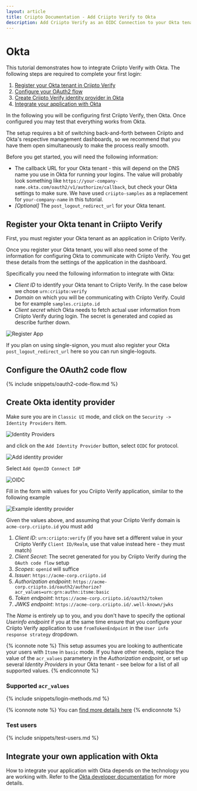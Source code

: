 ```yaml
---
layout: article
title: Criipto Documentation - Add Criipto Verify to Okta
description: Add Criipto Verify as an OIDC Connection to your Okta tenant
---
```


# Okta

This tutorial demonstrates how to integrate Criipto Verify with Okta. The following steps are required to complete your first login:

1. [Register your Okta tenant in Criipto Verify](#register)
2. [Configure your OAuth2 flow](#enable)
3. [Create Criipto Verify identity provider in Okta](#okta-identityprovider)
4. [Integrate your application with Okta](#integrate)

In the following you will be configuring first Criipto Verify, then Okta.
Once configured you may test that everything works from Okta.


The setup requires a bit of switching back-and-forth between Criipto and Okta's respective management dashboards, so we recommend that you have them open simultaneously to make the process really smooth.

Before you get started, you will need the following information:
- The callback URL for your Okta tenant - this will depend on the DNS name you use in Okta for running your logins. The value will probably look something like `https://your-company-name.okta.com/oauth2/v1/authorize/callback`, but check your Okta settings to make sure. We have used `criipto-samples` as a replacement for `your-company-name` in this tutorial.
- _[Optional]_ The `post_logout_redirect_url` for your Okta tenant.

<a name="register"></a>

## Register your Okta tenant in Criipto Verify

First, you must register your Okta tenant as an application in Criipto Verify.

Once you register your Okta tenant, you will also need some of the information for configuring Okta to communicate with Criipto Verify. You get these details from the settings of the application in the dashboard.

Specifically you need the following information to integrate with Okta:

- _Client ID_ to identify your Okta tenant to Criipto Verify. In the case below we chose `urn:criipto:verify`
- _Domain_ on which you will be communicating with Criipto Verify. Could be for example `samples.criipto.id`
- _Client secret_ which Okta needs to fetch actual user information from Criipto Verify during login.
The secret is generated and copied as describe further down.

![Register App](/images/okta-register-application.png)

If you plan on using single-signon, you must also register your Okta `post_logout_redirect_url` here so you can run single-logouts.

<a name="enable"></a>

## Configure the OAuth2 code flow

{% include snippets/oauth2-code-flow.md %}

<a name="okta-identityprovider"></a>

## Create Okta identity provider
Make sure you are in `Classic UI` mode, and click on the `Security -> Identity Providers` item.

![Identity Providers](/images/okta-identity-providers.png)

and click on the `Add Identity Provider` button, select `OIDC` for protocol.

![Add identity provider](/images/okta-add-identity-provider.png)

Select `Add OpenID Connect IdP`

![OIDC](/images/okta-add-oidc-identityprovider.png)

Fill in the form with values for you Criipto Verify application, similar to the following example

![Example identity provider](/images/okta-add-criipto-verify-example-identityprovider.png)

Given the values above, and assuming that your Criipto Verify domain is `acme-corp.criipto.id` you must add
1. _Client ID_: `urn:criipto:verify` (if you have set a different value in your Criipto Verify `Client ID/Realm`, use that value instead here - they must match)
2. _Client Secret_: The secret generated for you by Criipto Verify during the `OAuth code flow` setup
3. _Scopes_: `openid` will suffice
4. _Issuer_: `https://acme-corp.criipto.id`
5. _Authorization endpoint_: `https://acme-corp.criipto.id/oauth2/authorize?acr_values=urn:grn:authn:itsme:basic`
6. _Token endpoint_: `https://acme-corp.criipto.id/oauth2/token`
7. _JWKS endpoint_: `https://acme-corp.criipto.id/.well-known/jwks`

The _Name_ is entirely up to you, and you don't have to specify the optional _Userinfo endpoint_ if you at the same time ensure that you configure your Criipto Verify application to use `fromTokenEndpoint` in the `User info response strategy` dropdown.

{% iconnote note %}
This setup assumes you are looking to authenticate your users with `Itsme` in `basic` mode. If you have other needs, replace the value of the `acr_values` parametery in the _Authorization endpoint_, or set up several _Identity Providers_ in your Okta tenant - see below for a list of all supported values.
{% endiconnote %}

### Supported `acr_values`
{% include snippets/login-methods.md %} 

{% iconnote note %}
You can [find more details here](https://developer.okta.com/docs/guides/add-an-external-idp/openidconnect/configure-idp-in-okta/)
{% endiconnote %}

### Test users

{% include snippets/test-users.md %}

<a name="integrate"></a>

## Integrate your own application with Okta

How to integrate your application with Okta depends on the technology you are working with. Refer to the [Okta developer documentation](https://developer.okta.com/docs/) for more details.